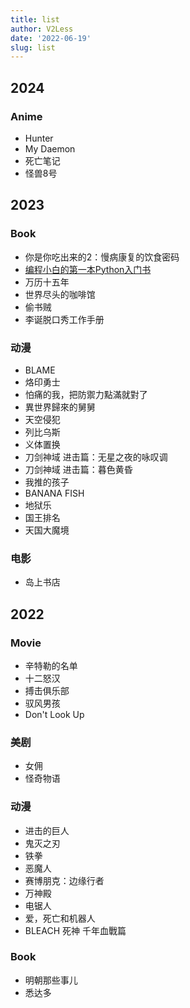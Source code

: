 ```yaml
---
title: list
author: V2Less
date: '2022-06-19'
slug: list
---
```

## 2024
### Anime
- Hunter
- My Daemon
- 死亡笔记
- 怪兽8号

## 2023
### Book

- 你是你吃出来的2：慢病康复的饮食密码
- [编程小白的第一本Python入门书](https://github.com/yangzhenhe111/daolun/blob/master/%E7%BC%96%E7%A8%8B%E5%B0%8F%E7%99%BD%E7%9A%84%E7%AC%AC%E4%B8%80%E6%9C%AC%20Python%20%E5%85%A5%E9%97%A8%E4%B9%A6.pdf)
- 万历十五年
- 世界尽头的咖啡馆
- 偷书贼
- 李诞脱口秀工作手册

### 动漫

- BLAME
- 烙印勇士
- 怕痛的我，把防禦力點滿就對了
- 異世界歸來的舅舅
- 天空侵犯
- 列比乌斯
- 义体置换
- 刀剑神域 进击篇：无星之夜的咏叹调
- 刀剑神域 进击篇：暮色黄昏
- 我推的孩子
- BANANA FISH
- 地狱乐
- 国王排名
- 天国大魔境

### 电影
- 岛上书店

## 2022

### Movie

- 辛特勒的名单
- 十二怒汉
- 搏击俱乐部
- 驭风男孩
- Don't Look Up

### 美剧

- 女佣
- 怪奇物语

### 动漫

- 进击的巨人
- 鬼灭之刃
- 铁拳
- 恶魔人
- 赛博朋克：边缘行者
- 万神殿
- 电锯人
- 爱，死亡和机器人
- BLEACH 死神 千年血戰篇

### Book

- 明朝那些事儿
- 悉达多
